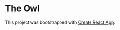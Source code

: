 # The Owl

This project was bootstrapped with [Create React App](https://github.com/facebook/create-react-app).

